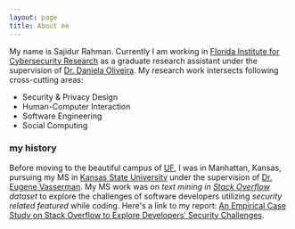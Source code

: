 ```yaml
---
layout: page
title: About me
---
```


My name is Sajidur Rahman. Currently I am working in [Florida Institute for Cybersecurity Research](http://fics.institute.ufl.edu/) as a graduate research assistant under the supervision of [Dr. Daniela Oliveira](http://www.daniela.ece.ufl.edu/Home.html).
My research work intersects following cross-cutting areas: 

- Security & Privacy Design
- Human-Computer Interaction
- Software Engineering
- Social Computing


### my history

Before moving to the beautiful campus of [UF](http://virtualtour.ufl.edu/), I was in Manhattan, Kansas, pursuing my MS in [Kansas State University](https://www.cs.ksu.edu/) under the supervision of [Dr. Eugene Vasserman](https://people.cs.ksu.edu/~eyv/). My MS work was on *text mining in [Stack Overflow](https://stackoverflow.com/) dataset* to explore the challenges of software developers utilizing _security related featured_ while coding. Here's a link to my report: [An Empirical Case Study on Stack Overflow to Explore Developers’ Security Challenges](http://krex.k-state.edu/dspace/handle/2097/34563).